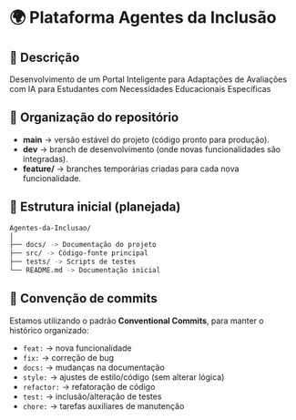 # 🌍 Plataforma Agentes da Inclusão

## 📌 Descrição
Desenvolvimento de um Portal Inteligente para Adaptações de Avaliações com IA para Estudantes com Necessidades Educacionais Específicas

## 🔖 Organização do repositório
- **main** → versão estável do projeto (código pronto para produção).  
- **dev** → branch de desenvolvimento (onde novas funcionalidades são integradas).  
- **feature/** → branches temporárias criadas para cada nova funcionalidade.  

## 📂 Estrutura inicial (planejada)

``` bash
Agentes-da-Inclusao/
│
├── docs/ -> Documentação do projeto
├── src/ -> Código-fonte principal
├── tests/ -> Scripts de testes
└── README.md -> Documentação inicial
```

## 📝 Convenção de commits
Estamos utilizando o padrão **Conventional Commits**, para manter o histórico organizado:

- `feat:` → nova funcionalidade  
- `fix:` → correção de bug  
- `docs:` → mudanças na documentação  
- `style:` → ajustes de estilo/código (sem alterar lógica)  
- `refactor:` → refatoração de código  
- `test:` → inclusão/alteração de testes  
- `chore:` → tarefas auxiliares de manutenção
  
